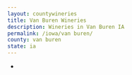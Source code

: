 ```yaml
---
layout: countywineries
title: Van Buren Wineries
description: Wineries in Van Buren IA
permalink: /iowa/van buren/
county: van buren
state: ia
---
```

-
